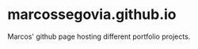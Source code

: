 marcossegovia.github.io
=======================
Marcos' github page hosting different portfolio projects.
